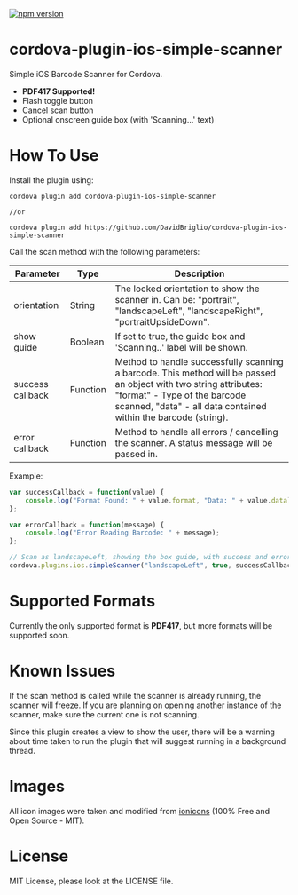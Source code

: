[![npm version](https://badge.fury.io/js/cordova-plugin-ios-simple-scanner.svg)](https://badge.fury.io/js/cordova-plugin-ios-simple-scanner)
# cordova-plugin-ios-simple-scanner
Simple iOS Barcode Scanner for Cordova. 
 - **PDF417 Supported!**
 - Flash toggle button
 - Cancel scan button
 - Optional onscreen guide box (with 'Scanning...' text)

# How To Use
Install the plugin using:
```terminal
cordova plugin add cordova-plugin-ios-simple-scanner

//or

cordova plugin add https://github.com/DavidBriglio/cordova-plugin-ios-simple-scanner
```

Call the scan method with the following parameters:

|Parameter|Type|Description|
|---|---|---|
|orientation|String|The locked orientation to show the scanner in. Can be: "portrait", "landscapeLeft", "landscapeRight", "portraitUpsideDown".|
|show guide|Boolean|If set to true, the guide box and 'Scanning..' label will be shown.|
|success callback|Function|Method to handle successfully scanning a barcode. This method will be passed an object with two string attributes: "format" - Type of the barcode scanned, "data" - all data contained within the barcode (string).|
|error callback|Function|Method to handle all errors / cancelling the scanner. A status message will be passed in.|

Example:
```javascript
var successCallback = function(value) {
    console.log("Format Found: " + value.format, "Data: " + value.data);
};

var errorCallback = function(message) {
    console.log("Error Reading Barcode: " + message);
};

// Scan as landscapeLeft, showing the box guide, with success and error callbacks
cordova.plugins.ios.simpleScanner("landscapeLeft", true, successCallback, errorCallback);
```

# Supported Formats
Currently the only supported format is **PDF417**, but more formats will be supported soon.

# Known Issues
If the scan method is called while the scanner is already running, the scanner will freeze. If you are planning on opening another instance of the scanner, make sure the current one is not scanning.

Since this plugin creates a view to show the user, there will be a warning about time taken to run the plugin that will suggest running in a background thread.

# Images
All icon images were taken and modified from [ionicons](http://ionicons.com/) (100% Free and Open Source - MIT).

# License
MIT License, please look at the LICENSE file.
